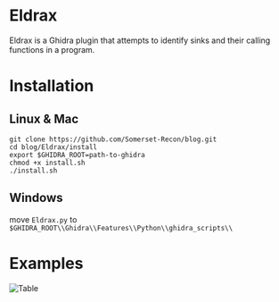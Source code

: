 # Eldrax

Eldrax is a Ghidra plugin that attempts to identify sinks and their calling functions in a program.

# Installation

## Linux & Mac

```
git clone https://github.com/Somerset-Recon/blog.git
cd blog/Eldrax/install
export $GHIDRA_ROOT=path-to-ghidra
chmod +x install.sh
./install.sh
```

## Windows

move `Eldrax.py` to `$GHIDRA_ROOT\\Ghidra\\Features\\Python\\ghidra_scripts\\`

# Examples

![Table](images/table_view.gif)
